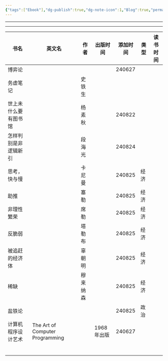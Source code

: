 ```yaml
---
{"tags":["Ebook"],"dg-publish":true,"dg-note-icon":1,"Blog":true,"permalink":"/🌒Action_行动/Liber_书籍/Liber_List/","dgPassFrontmatter":true,"noteIcon":1,"created":"2024-06-27T08:56:05.344+08:00","updated":"2024-08-26T14:42:25.952+08:00"}
---
```


---

--- 

| 书名         | 英文名                             | 作者   | 出版时间    | 添加时间   | 类型  | 读书时间 |
| ---------- | ------------------------------- | ---- | ------- | ------ | --- | ---- |
| 博弈论        |                                 |      |         | 240627 |     |      |
| 务虚笔记       |                                 | 史铁生  |         |        |     |      |
| 世上未什么要有图书馆 |                                 | 杨素秋  |         | 240822 |     |      |
| 怎样判别是非逻辑新引 |                                 | 段海光  |         | 240824 |     |      |
| 思考，快与慢     |                                 | 卡尼曼  |         | 240825 | 经济  |      |
| 助推         |                                 | 塞勒   |         | 240825 | 经济  |      |
| 非理性繁荣      |                                 | 席勒   |         | 240825 | 经济  |      |
| 反脆弱        |                                 | 塔勒布  |         | 240825 | 经济  |      |
| 被追赶的经济体    |                                 | 辜朝明  |         | 240825 | 经济  |      |
| 稀缺         |                                 | 穆来纳森 |         | 240825 | 经济  |      |
| 盐铁论        |                                 |      |         | 240825 | 政治  |      |
| 计算机程序设计艺术  | The Art of Computer Programming |      | 1968年出版 | 240627 |     |      |
|            |                                 |      |         |        |     |      |
|            |                                 |      |         |        |     |      |
|            |                                 |      |         |        |     |      |
|            |                                 |      |         |        |     |      |
|            |                                 |      |         |        |     |      |
|            |                                 |      |         |        |     |      |

